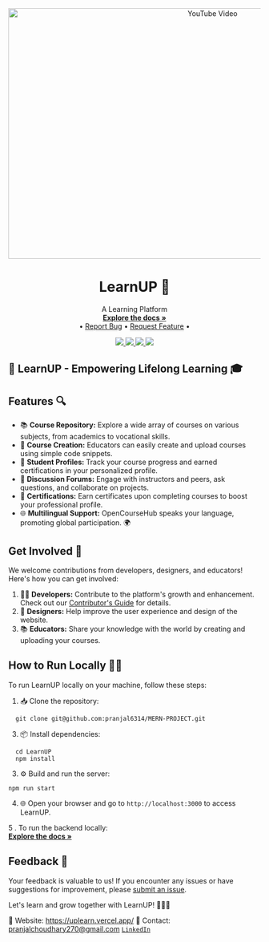 <div align="center">
  <a href="https://www.youtube.com/watch?v=JsTPtujW4c0">
    <img src="https://img.youtube.com/vi/JsTPtujW4c0/0.jpg" alt="YouTube Video" width="800" height="500">
  </a>
</div>
<p align="center">
 
<!--   <video width="700" height="240" controls>
  <source src="https://github.com/pranjal6314/MERN-PROJECT/assets/77271332/e1b8e6b4-98a1-4dca-bd7f-df5bc365e7a2" type="video/mp4"> 
 <source src="https://github.com/pranjal6314/MERN-PROJECT/assets/77271332/e1b8e6b4-98a1-4dca-bd7f-df5bc365e7a2" type="video/ogg">
  Your browser does not support the video tag. -->







</video>
</p>


<!-- PROJECT LOGO -->
<p align="center">
  <h1 align="center">LearnUP 🏫</h1>

  <p align="center">
    A Learning Platform
    <br />
    <a href="https://github.com/pranjal6314/MERN-PROJECT/"><strong>Explore the docs »</strong></a>
    <br />
    •
    <a href="https://github.com/pranjal6314/MERN-PROJECT/issues">Report Bug</a>
    •
    <a href="https://github.com/pranjal6314/MERN-PROJECT/issues">Request Feature</a>
    •
  </p>
</p>


<!-- BADGES -->
<p align="center">
  <a href="https://github.com/pranjal6314/MERN-PROJECT/graphs/contributors">
    <img src="https://img.shields.io/github/contributors/pranjal6314/MERN-PROJECT.svg">
  </a>
  <a href="https://github.com/pranjal6314/MERN-PROJECT/network/members">
    <img src="https://img.shields.io/github/forks/pranjal6314/MERN-PROJECT">
  </a>  
  <a href="https://github.com/pranjal6314/MERN-PROJECT/stargazers">
    <img src="https://img.shields.io/github/stars/pranjal6314/MERN-PROJECT">
  </a>
  <a href="https://github.com/pranjal6314/MERN-PROJECT/issues">
    <img src="https://img.shields.io/github/issues/pranjal6314/MERN-PROJECT">
  </a>
</p>

## 🌟 LearnUP - Empowering Lifelong Learning 🎓
## Features 🔍
- 📚 **Course Repository:** Explore a wide array of courses on various subjects, from academics to vocational skills.
- 📝 **Course Creation:** Educators can easily create and upload courses using simple code snippets.
- 🌟 **Student Profiles:** Track your course progress and earned certifications in your personalized profile.
- 💬 **Discussion Forums:** Engage with instructors and peers, ask questions, and collaborate on projects.
- 🏅 **Certifications:** Earn certificates upon completing courses to boost your professional profile.
- 🌐 **Multilingual Support:** OpenCourseHub speaks your language, promoting global participation. 🌍
## Get Involved 👥
We welcome contributions from developers, designers, and educators! Here's how you can get involved:

1. 👩‍💻 **Developers:** Contribute to the platform's growth and enhancement. Check out our [Contributor's Guide](CONTRIBUTING.md) for details.
2. 🎨 **Designers:** Help improve the user experience and design of the website.
3. 📚 **Educators:** Share your knowledge with the world by creating and uploading your courses.

## How to Run Locally 🏃‍♀️
To run LearnUP locally on your machine, follow these steps:
1. 📥 Clone the repository:
```
  git clone git@github.com:pranjal6314/MERN-PROJECT.git
```
3. 📦 Install dependencies:
```
  cd LearnUP
  npm install
```
3. ⚙️ Build and run the server:
```
npm run start
```
4. 🌐 Open your browser and go to `http://localhost:3000` to access LearnUP.

5 . To run the backend locally:
    <br />
    <a href="https://github.com/pranjal6314/LernUp-Backend"><strong>Explore the docs »</strong></a>
    <br />

## Feedback 💬
Your feedback is valuable to us! If you encounter any issues or have suggestions for improvement, please [submit an issue](https://github.com/OpenCourseHub/OpenCourseHub/issues).

Let's learn and grow together with LearnUP! 🌱👩‍🎓

🔗 Website: https://uplearn.vercel.app/
📧 Contact: pranjalchoudhary270@gmail.com
[`LinkedIn`](https://www.linkedin.com/in/pranjal1/)
